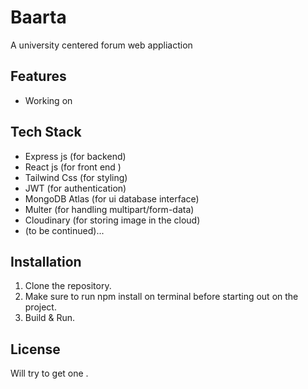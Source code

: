 # Baarta
A university centered forum web appliaction 

## Features
- Working on

## Tech Stack
- Express js (for backend)
- React js (for front end ) 
- Tailwind Css (for styling)
- JWT (for authentication)
- MongoDB Atlas (for ui database interface)
- Multer (for handling multipart/form-data)
- Cloudinary (for storing image in the cloud)
- (to be continued)...

## Installation
1. Clone the repository.
2. Make sure to run npm install on terminal before starting out on the project.
3. Build & Run.

## License
Will try to get one .